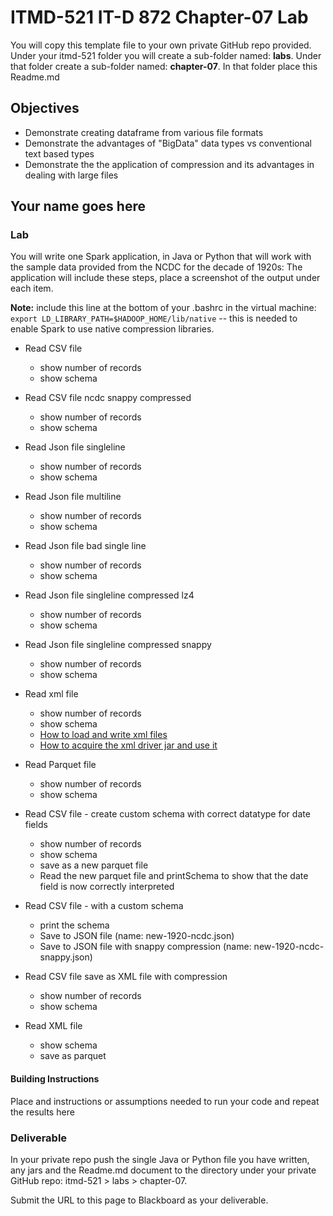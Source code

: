 # ITMD-521 IT-D 872 Chapter-07 Lab

You will copy this template file to your own private GitHub repo provided.  Under your itmd-521 folder you will create a sub-folder named: **labs**.  Under that folder create a sub-folder named: **chapter-07**.  In that folder place this Readme.md

## Objectives

- Demonstrate creating dataframe from various file formats
- Demonstrate the advantages of "BigData" data types vs conventional text based types
- Demonstrate the the application of compression and its advantages in dealing with large files

## Your name goes here

### Lab

You will write one Spark application, in Java or Python that will work with the sample data provided from the NCDC for the decade of 1920s:  The application will include these steps, place a screenshot of the output under each item.

**Note:** include this line at the bottom of your .bashrc in the virtual machine: `export LD_LIBRARY_PATH=$HADOOP_HOME/lib/native` -- this is needed to enable Spark to use native compression libraries.

- Read CSV file
  - show number of records
  - show schema

- Read CSV file ncdc snappy compressed
  - show number of records
  - show schema

- Read Json file singleline
  - show number of records
  - show schema

- Read Json file multiline
  - show number of records
  - show schema

- Read Json file bad single line
  - show number of records
  - show schema

- Read Json file singleline compressed lz4
  - show number of records
  - show schema

- Read Json file singleline compressed snappy
  - show number of records
  - show schema

- Read xml file
  - show number of records
  - show schema
  - [How to load and write xml files](http://www.thehadoopguy.com/2019/09/how-to-parse-xml-data-to-saprk-dataframe.html "How to laod xml driver")
  - [How to acquire the xml driver jar and use it](https://github.com/databricks/spark-xml "How to aquire the xml driver")

- Read Parquet file
  - show number of records
  - show schema

- Read CSV file - create custom schema with correct datatype for date fields
  - show number of records
  - show schema
  - save as a new parquet file
  - Read the new parquet file and printSchema to show that the date field is now correctly interpreted

- Read CSV file - with a custom schema
  - print the schema
  - Save to JSON file (name: new-1920-ncdc.json)
  - Save to JSON file with snappy compression (name: new-1920-ncdc-snappy.json)

- Read CSV file save as XML file with compression
  - show number of records
  - show schema

- Read XML file
  - show schema
  - save as parquet

#### Building Instructions

Place and instructions or assumptions needed to run your code and repeat the results here

### Deliverable

In your private repo push the single Java or Python file you have written, any jars and the Readme.md document to the directory under your private GitHub repo: itmd-521 > labs > chapter-07.  

Submit the URL to this page to Blackboard as your deliverable.
